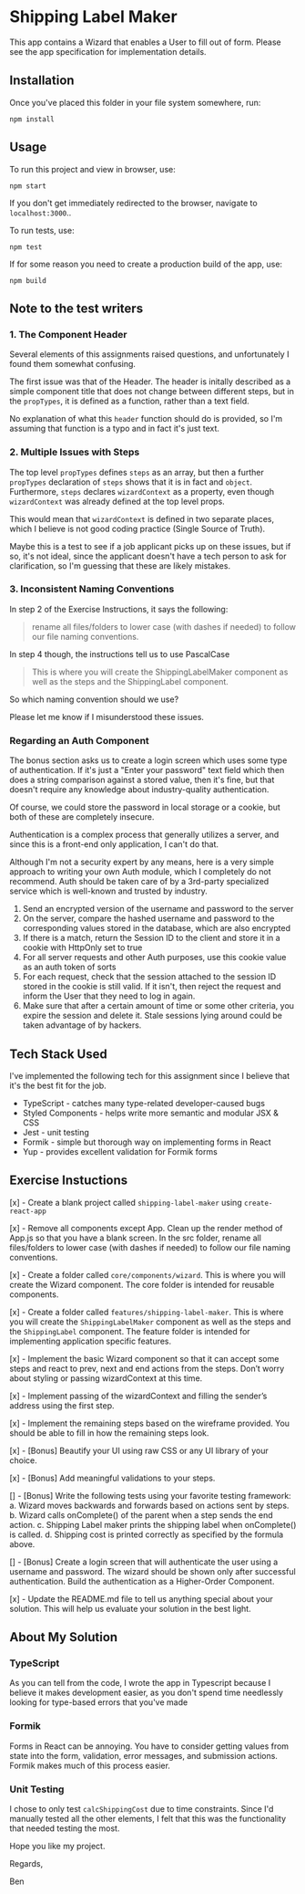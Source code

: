 # Shipping Label Maker

This app contains a Wizard that enables a User to fill out of form. Please see the app specification for implementation details.

## Installation

Once you've placed this folder in your file system somewhere, run:

    npm install

## Usage

To run this project and view in browser, use:

    npm start

If you don't get immediately redirected to the browser, navigate to `localhost:3000`..

To run tests, use:

    npm test

If for some reason you need to create a production build of the app, use:

    npm build

## Note to the test writers

### 1. The Component Header

Several elements of this assignments raised questions, and unfortunately I found them somewhat confusing.

The first issue was that of the Header. The header is initally described as a simple component title that does not change between different steps, but in the `propTypes`, it is defined as a function, rather than a text field.

No explanation of what this `header` function should do is provided, so I'm assuming that function is a typo and in fact it's just text.

### 2. Multiple Issues with Steps

The top level `propTypes` defines `steps` as an array, but then a further `propTypes` declaration of `steps` shows that it is in fact and `object`. Furthermore, `steps` declares `wizardContext` as a property, even though `wizardContext` was already defined at the top level props.

This would mean that `wizardContext` is defined in two separate places, which I believe is not good coding practice (Single Source of Truth).

Maybe this is a test to see if a job applicant picks up on these issues, but if so, it's not ideal, since the applicant doesn't have a tech person to ask for clarification, so I'm guessing that these are likely mistakes.

### 3. Inconsistent Naming Conventions

In step 2 of the Exercise Instructions, it says the following:

> rename all files/folders to lower case (with dashes if
> needed) to follow our file naming conventions.

In step 4 though, the instructions tell us to use PascalCase

> This is where you will create the
> ShippingLabelMaker component as well as the steps and the ShippingLabel component.

So which naming convention should we use?

Please let me know if I misunderstood these issues.

### Regarding an Auth Component

The bonus section asks us to create a login screen which uses some type of authentication. If it's just a "Enter your password" text field which then does a string comparison against a stored value, then it's fine, but that doesn't require any knowledge about industry-quality authentication.

Of course, we could store the password in local storage or a cookie, but both of these are completely insecure.

Authentication is a complex process that generally utilizes a server, and since this is a front-end only application, I can't do that.

Although I'm not a security expert by any means, here is a very simple approach to writing your own Auth module, which I completely do not recommend. Auth should be taken care of by a 3rd-party specialized service which is well-known and trusted by industry.

1. Send an encrypted version of the username and password to the server
2. On the server, compare the hashed username and password to the corresponding values stored in the database, which are also encrypted
3. If there is a match, return the Session ID to the client and store it in a cookie with HttpOnly set to true
4. For all server requests and other Auth purposes, use this cookie value as an auth token of sorts
5. For each request, check that the session attached to the session ID stored in the cookie is still valid. If it isn't, then reject the request and inform the User that they need to log in again.
6. Make sure that after a certain amount of time or some other criteria, you expire the session and delete it. Stale sessions lying around could be taken advantage of by hackers.

## Tech Stack Used

I've implemented the following tech for this assignment since I believe that it's the best fit for the job.

-   TypeScript - catches many type-related developer-caused bugs
-   Styled Components - helps write more semantic and modular JSX & CSS
-   Jest - unit testing
-   Formik - simple but thorough way on implementing forms in React
-   Yup - provides excellent validation for Formik forms

## Exercise Instuctions

[x] - Create a blank project called `shipping-label-maker` using `create-react-app`

[x] - Remove all components except App. Clean up the render method of App.js so that you have a blank screen. In the src folder, rename all files/folders to lower case (with dashes if needed) to follow our file naming conventions.

[x] - Create a folder called `core/components/wizard`. This is where you will create the Wizard component. The core folder is intended for reusable components.

[x] - Create a folder called `features/shipping-label-maker`. This is where you will create the `ShippingLabelMaker` component as well as the steps and the `ShippingLabel` component. The feature folder is intended for implementing application specific features.

[x] - Implement the basic Wizard component so that it can accept some steps and react to prev, next and end actions from the steps. Don’t worry about styling or passing wizardContext at this time.

[x] - Implement passing of the wizardContext and filling the sender’s address using the first step.

[x] - Implement the remaining steps based on the wireframe provided. You should be able to fill in how the remaining steps look.

[x] - [Bonus] Beautify your UI using raw CSS or any UI library of your choice.

[x] - [Bonus] Add meaningful validations to your steps.

[] - [Bonus] Write the following tests using your favorite testing framework:
a. Wizard moves backwards and forwards based on actions sent by steps.
b. Wizard calls onComplete() of the parent when a step sends the end action.
c. Shipping Label maker prints the shipping label when onComplete() is called.
d. Shipping cost is printed correctly as specified by the formula above.

[] - [Bonus] Create a login screen that will authenticate the user using a username and password. The wizard should be shown only after successful authentication. Build the authentication as a Higher-Order Component.

[x] - Update the README.md file to tell us anything special about your solution. This will help us evaluate your solution in the best light.

## About My Solution

### TypeScript

As you can tell from the code, I wrote the app in Typescript because I believe it makes development easier, as you don't spend time needlessly looking for type-based errors that you've made

### Formik

Forms in React can be annoying. You have to consider getting values from state into the form, validation, error messages, and submission actions. Formik makes much of this process easier.

### Unit Testing

I chose to only test `calcShippingCost` due to time constraints. Since I'd manually tested all the other elements, I felt that this was the functionality that needed testing the most.

Hope you like my project.

Regards,

Ben
